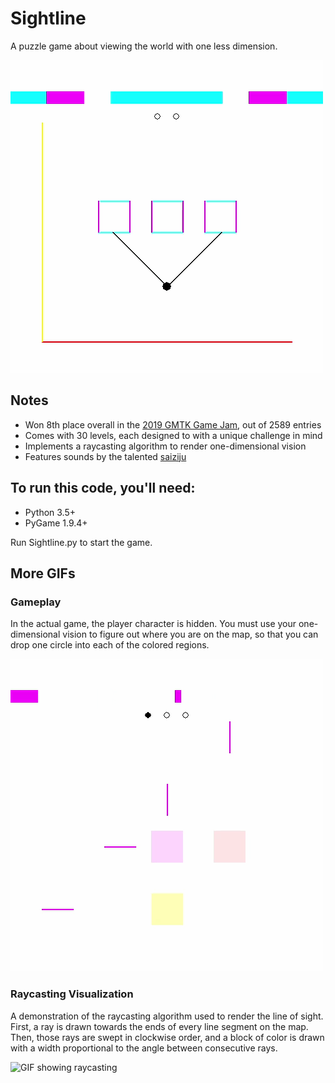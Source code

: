 # Sightline
A puzzle game about viewing the world with one less dimension.

![GIF demonstrating the one-dimensional sight](./readme_images/demo.gif)

## Notes
- Won 8th place overall in the [2019 GMTK Game Jam](https://itch.io/jam/gmtk-2019/results), out of 2589 entries
- Comes with 30 levels, each designed to with a unique challenge in mind
- Implements a raycasting algorithm to render one-dimensional vision
- Features sounds by the talented [saiziju](https://saiziju.itch.io/)

## To run this code, you'll need:
- Python 3.5+
- PyGame 1.9.4+

Run Sightline.py to start the game.

## More GIFs

### Gameplay
In the actual game, the player character is hidden. You must use your one-dimensional vision to figure out where you are on the map, so that you can drop one circle into each of the colored regions.

![GIF showing the player beating a level](./readme_images/gameplay.gif)

### Raycasting Visualization
A demonstration of the raycasting algorithm used to render the line of sight. First, a ray is drawn towards the ends of every line segment on the map. Then, those rays are swept in clockwise order, and a block of color is drawn with a width proportional to the angle between consecutive rays.

![GIF showing raycasting](./readme_images/raycasting.gif)
